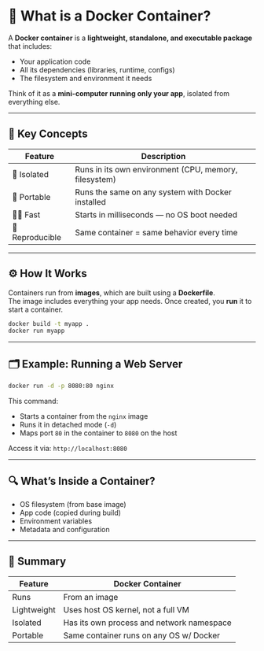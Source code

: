 
# 🐳 What is a Docker Container?

A **Docker container** is a **lightweight, standalone, and executable package** that includes:

- Your application code
- All its dependencies (libraries, runtime, configs)
- The filesystem and environment it needs

Think of it as a **mini-computer running only your app**, isolated from everything else.

---

## 🧱 Key Concepts

| Feature         | Description                                           |
|-----------------|-------------------------------------------------------|
| 🧩 Isolated      | Runs in its own environment (CPU, memory, filesystem) |
| 🚀 Portable      | Runs the same on any system with Docker installed     |
| 🏃‍♂️ Fast         | Starts in milliseconds — no OS boot needed            |
| 🔁 Reproducible | Same container = same behavior every time             |

---

## ⚙️ How It Works

Containers run from **images**, which are built using a **Dockerfile**.  
The image includes everything your app needs. Once created, you **run** it to start a container.

```bash
docker build -t myapp .
docker run myapp
```

---

## 🗂️ Example: Running a Web Server

```bash
docker run -d -p 8080:80 nginx
```

This command:

- Starts a container from the `nginx` image
- Runs it in detached mode (`-d`)
- Maps port `80` in the container to `8080` on the host

Access it via: `http://localhost:8080`

---

## 🔍 What’s Inside a Container?

- OS filesystem (from base image)
- App code (copied during build)
- Environment variables
- Metadata and configuration

---

## 🧠 Summary

| Feature         | Docker Container                          |
|-----------------|--------------------------------------------|
| Runs            | From an image                              |
| Lightweight     | Uses host OS kernel, not a full VM         |
| Isolated        | Has its own process and network namespace  |
| Portable        | Same container runs on any OS w/ Docker    |
